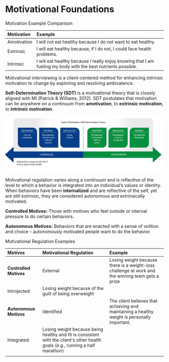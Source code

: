 # Motivational Foundations



Motivation Example Comparison

| **Motivation** | **Example** |
| :--- | :--- |
| Amotivation | I will not eat healthy because I do not want to eat healthy. |
| Extrinsic  | I will eat healthy because, if I do not, I could face health problems. |
| Intrinsic | I will eat healthy because I really enjoy knowing that I am fueling my body with the best nutrients possible.  |

Motivational interviewing is a client-centered method for enhancing intrinsic motivation to change by exploring and resolving ambivalence.

**Self-Determination Theory \(SDT\)** is a motivational theory that is closely aligned with MI \(Patrick & Williams, 2012\). SDT postulates that motivation can lie anywhere on a continuum from **amotivation**, to **extrinsic motivation**, to **intrinsic motivation**. 

![](../.gitbook/assets/screen-shot-2021-02-05-at-3.58.53-pm.png)



Motivational regulation varies along a continuum and is reflective of the level to which a behavior is integrated into an individual’s values or identity. When behaviors have been **internalized** and are reflective of the self, yet are still extrinsic, they are considered autonomous and extrinsically motivated.



**Controlled Motives:** Those with motives who feel outside or internal pressure to do certain behaviors.

**Autonomous Motives:** Behaviors that are enacted with a sense of volition and choice – autonomously motivated people want to do the behavior.

Motivational Regulation Examples

| **Motives** | **Motivational Regulation** | **Example** |
| :--- | :--- | :--- |
| **Controlled Motives** | External | Losing weight because there is a weight-loss challenge at work and the winning team gets a prize |
| Introjected | Losing weight because of the guilt of being overweight |  |
| **Autonomous Motives** | Identified | The client believes that achieving and maintaining a healthy weight is personally important. |
| Integrated | Losing weight because being healthy and fit is consistent with the client's other health goals \(e.g., running a half marathon\) |  |
|  |  |  |





